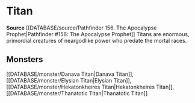 ﻿---
id: '316'
name: Titan
rarity: Common
rus_type_level: null
source: '[[DATABASE/source/Pathfinder 156. The Apocalypse Prophet|Pathfinder #156:
  The Apocalypse Prophet]]'
trait:
- Titan
type: Trait

---
# Titan

**Source** [[DATABASE/source/Pathfinder 156. The Apocalypse Prophet|Pathfinder #156: The Apocalypse Prophet]]
Titans are enormous, primordial creatures of neargodlike power who predate the mortal races.

## Monsters

[[DATABASE/monster/Danava Titan|Danava Titan]], [[DATABASE/monster/Elysian Titan|Elysian Titan]], [[DATABASE/monster/Hekatonkheires Titan|Hekatonkheires Titan]], [[DATABASE/monster/Thanatotic Titan|Thanatotic Titan]]